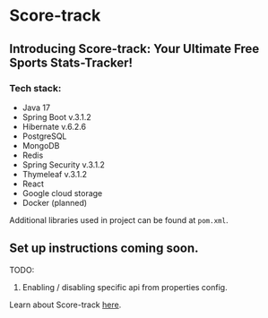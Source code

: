 # Score-track
## Introducing Score-track: Your Ultimate Free Sports Stats-Tracker!
### Tech stack:
- Java 17
- Spring Boot v.3.1.2
- Hibernate v.6.2.6
- PostgreSQL
- MongoDB
- Redis
- Spring Security v.3.1.2
- Thymeleaf v.3.1.2
- React
- Google cloud storage
- Docker (planned)

Additional libraries used in project can be found at ```pom.xml```.

## Set up instructions coming soon.

TODO:
1. Enabling / disabling specific api from properties config.

Learn about Score-track [here](https://ivanfromodesa.github.io/score-track-landing/).